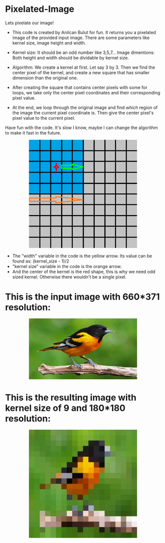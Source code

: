 # Pixelated-Image
Lets pixelate our image!

- This code is created by Anilcan Bulut for fun.
It returns you a pixelated image of the provided input image.
There are some parameters like kernel size, image height and width.

- Kernel size: It should be an odd number like 3,5,7... 
Image dimentions: Both height and width should be dividable by kernel size. 


- Algorithm: We create a kernel at first. Let say 3 by 3. Then we find the center pixel of the kernel,
and create a new square that has smaller dimension than the original one. 

- After creating the square that contains center pixels with some for loops, we take only the center
pixel coordinates and their corresponding pixel value. 

- At the end, we loop through the original image and find which region of the image the current
pixel coordinate is. Then give the center pixel's pixel value to the current pixel.

Have fun with the code. It's slow I know, maybe I can change the algorithm to make it fast in the future.

<p align="center">
  <img src="images/pixelated_image.png" width="350" title="How It Works?">
</p>


- The "width" variable in the code is the yellow arrow. Its value can be found as: (kernel_size - 1)/2
- "kernel size" variable in the code is the orange arrow.
- And the center of the kernel is the red shape, this is why we need odd sized kernel. Otherwise there wouldn't be a single pixel.

# This is the input image with 660*371 resolution:
<p align="center">
  <img src="images/example-image.jpg" width="350" title="How It Works?">
</p>

# This is the resulting image with kernel size of 9 and 180*180 resolution:
<p align="center">
  <img src="images/resulting-image.jpg" width="350" title="How It Works?">
</p>
